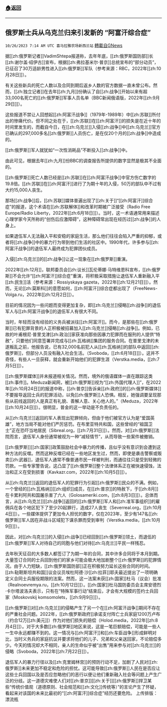 ###  [:house:返回](README.md)
---


## 俄罗斯士兵从乌克兰归来引发新的 “阿富汗综合症”
`10/26/2023 7:14 AM UTC 喜马拉雅农场新西兰站` [轉載自GNews](https://gnews.org/articles/1882544)

         

据[[zh:俄罗斯记者]]VadimShtepa报道称，去年年底，[[zh:俄罗斯国防部]]长[[zh:谢尔盖·绍伊古]]宣布，根据[[zh:弗拉基米尔·普京]]总统宣布的“部分动员”，已征召了30万适龄男性进入[[zh:俄罗斯]]军队（参考来源：RBC，2022年[[zh:10月28日]]）。

有关这些新兵的死亡人数以及合同到期后返乡人数的官方数据一直未曾公布。然而，[[zh:独立记者]]在去年[[zh:九月]]份确认了自[[zh:战争]]开始以来有超33,000名死亡的[[zh:俄罗斯]]军事人员名单（BBC新闻俄语版，2022年[[zh:9月29日]]）。

这些报道不禁让人回想起[[zh:阿富汗战争]]（1979年\-1989年）中[[zh:苏联]]所付出的惨痛代价。但不同之处在于，[[zh:苏联]]在[[zh:阿富汗]]的损失是在近十年的时间里发生的，而截自今日，在[[zh:乌克兰]]入侵[[zh:战争]]中[[zh:乌克兰]]官方已确认的297,000多名[[zh:俄罗斯]]人员伤亡，是在仅20个月的[[zh:战争]]中造成的。

[[zh:俄罗斯]]军人就犹如“一次性消耗品”不断投入[[zh:战争]]中。

由此可见，根据去年[[zh:九月]]份BBC的调查报告所提供的数字显然是极其不全面的。

[[zh:俄罗斯]]死亡人数已经是[[zh:苏联]]在[[zh:阿富汗战争]]中官方伤亡数字的19.8倍。[[zh:苏联]]在[[zh:阿富汗]]进行了为期十年的入侵，50万的部队中不过有大约15,000人丧生。

那场[[zh:战争]]后，[[zh:苏联]]媒体普遍出现了[[zh:关于]]“[[zh:阿富汗]]综合症”的报道，这个术语在[[zh:苏联解体]]和改革时期被广泛接受（Radio Free Europe/Radio Liberty，2022年[[zh:6月18日]]）。当时，这一术语通常用来描述心理学家今天所称的“创伤后应激障碍”，这种障碍常出现在经历过[[zh:战争]]的人身上。

如果退伍军人无法融入平和安稳的家庭生活，那么他们往往会陷入严重的抑郁，或者将[[zh:战争]]中的暴力行为带到他们生活的社区中。1990年代，许多参与[[zh:阿富汗战争]]的退伍军人最终成为犯罪团伙成员。

入侵[[zh:乌克兰]]的[[zh:战争]]让这一现象在[[zh:俄罗斯]]重演。

2022年[[zh:12月]]，联邦委员会[[zh:议长]]瓦伦蒂娜·马特维恩科宣布，[[zh:俄罗斯]]不会允许“[[zh:阿富汗]]综合症”重演，将积极采取措施让退伍军人重新融入平[[zh:民生]]活（参考来源：Rossiyskaya gazeta，2022年[[zh:12月21日]]）。然而，无论[[zh:莫斯科]]的意愿如何，[[zh:阿富汗]]综合症都出现了（FreeNews-Volga.ru，2022年[[zh:12月2日]]）。

目前的情况因为一些问题而变得更加复杂，即[[zh:乌克兰]]侵略[[zh:战争]]的退伍军人与[[zh:阿富汗战争]]的退伍军人有很大不同。

当时，年轻而没有经验的义务兵被派往[[zh:阿富汗]]。而今，是那些在[[zh:俄罗斯]]已有犯罪背景的人正积极被招募加入[[zh:乌克兰]]侵略[[zh:战争]]。例如，已故的叶甫根尼·普里戈津[[zh:政治]]家获准向那些因暴力犯罪而在服刑的人提供“特赦”，只要他们同意签署并完成与[[zh:瓦格纳]]集团的服务合同。在普里戈津的未遂叛乱之前，他报告说，已有32,000名前犯人从[[zh:瓦格纳]]的部队中返回[[zh:俄罗斯]]，但部分人员没有融入社会生活。（Svoboda，[[zh:6月18日]]）。这并不奇怪，有些人一旦获释，就会重新开始他们的犯罪生涯（Verstka.media，[[zh:7月5日]]）。

[[zh:俄罗斯媒体]]并未报道相关情况。然而，境外的俄语媒体一直在跟踪这类[[zh:事件]]。Meduza新闻网，被[[zh:俄罗斯]]视为“[[zh:外国代理人]]”，在2022年[[zh:10月24日]]的报道中称，[[zh:普京]]告诉亲[[zh:政府]]的[[zh:俄罗斯媒体]]不要报导返回士兵的犯罪活动，以免[[zh:俄罗斯]]人恐惧。相反，她强调要呈现那些从前线返回的人是真正有礼貌、善解人意、关心他人的。”（Meduza，2022年[[zh:10月24日]]）。很明显，普金的这一举动是不负责任的。

从[[zh:乌克兰]]返回的军人表现出犯罪倾向，但由于他们被官方认为是“爱国英雄”，地方当局不能对他们严厉惩罚。在布里亚特共和国，这些曾经的“祖国卫士”正在恐吓当地居民（Sibreal.org，[[zh:7月31日]]）。然而，对[[zh:俄罗斯]]法院而言，退伍军人身份通常被视为一种“减轻情节”，从而导致一些案件被撤销。

[[zh:俄罗斯]][[zh:国家]]政策鼓励社会中暴力的传播，且似乎没有意识到会遭到这种方法的反噬。然而这种反噬已经在一些地区发生过，然而，即使是袭击警察或贩卖[[zh:武器]]，退伍军人通常不像普通市民一样被判刑，而通往往只是受到轻微的罚款。一些专家警告说，这凸显了[[zh:俄罗斯]]整个法律体系正在被快速侵蚀，法治和正义在受到损害（Kavkazr.com，2022年[[zh:10月5日]]）。

从[[zh:乌克兰]]返回的退伍军人的犯罪行为引起[[zh:俄罗斯]]民众的不满。例如，一个曾经的[[zh:瓦格纳]][[zh:组织]]成员，在[[zh:普京]]的特赦下，于[[zh:8月]]在卡累利阿共和国屠杀害了六人（Golosameriki.com，[[zh:8月3日]]）。总体而言，从[[zh:乌克兰]][[zh:战争]]返回的[[zh:俄罗斯]]军人和[[zh:准军事组织]]的雇佣兵在各个地区犯下了至少20起罪行，造成27人丧生（Severreal.org，[[zh:10月4日]]）。一些媒体提供了更加令人担忧的数字，仅在2023年，至少有147名[[zh:俄罗斯]]军人因在非战斗区域犯下谋杀罪而受到审判（Verstka.media，[[zh:10月9日]]）。

因此，对[[zh:乌克兰]]的入侵[[zh:战争]]已经回到[[zh:俄罗斯]]领土，而退伍的[[zh:俄罗斯]]军人对待自己的同胞与他们对待[[zh:乌克兰]]平民一样残忍。

去年秋天征召的大多数人都签订了为期一年的合同，其中许多合同将于本月到期。大量签订合同的士兵回到他们的家乡可能会极大地加剧整个[[zh:俄罗斯]]的犯罪情况。由于人力短缺，[[zh:俄罗斯国防部]]正在积极努力延长这些合同的时间。[[zh:鞑靼斯坦共和国]]议会议员埃杜阿德·沙[[zh:拉菲]]耶夫最近提出了一项明确定义合同士兵服役期限的法案。然而，这一法案未获[[zh:国家]]杜马（议会）批准（Realnoevremya.ru，[[zh:10月12日]]）。[[zh:国家]]杜马国防委员会主席安德烈·卡尔塔波洛夫表示，只有在“特殊军事行动”结束后，才会有大规模的签约士兵回家（Moskovskij komsomolets，[[zh:9月9日]]）。

[[zh:俄罗斯]]对[[zh:乌克兰]]的侵略产生了另一个在[[zh:阿富汗战争]]期间不存在的严重社会问题。2022年，[[zh:俄罗斯政府]]承诺支付阵亡士兵家庭1200万卢布（约合12万[[zh:美元]]）作为对他们损失的赔偿（Holod.media，2022年[[zh:8月4日]]）。对于大多数[[zh:俄罗斯]]地区来说，这是一笔巨额赔偿，可能是一些人一生中永远都赚不到的。这一情况与[[zh:阿富汗]]和[[zh:车臣战争]]形成鲜明对比，当时义务兵的家庭抗议并要求将他们的儿子、兄弟和父亲送回家，不论赔偿多少。今天的情况却大不相同，亲人的生命似乎被“出售”用来参与对[[zh:乌克兰]]的侵略（Svoboda，2022年[[zh:7月22日]]）。

退伍军人的暴力行径以及[[zh:克里姆林宫]]的预防行动不足，加剧了人民对[[zh:俄罗斯]]未来更加不稳定和危险的担忧。这可能导致[[zh:俄罗斯]]人民在是否应让这些士兵回国以及是否应忽略他们的恶行以便让他们重新融入社会等问题上产生广泛的分歧。这一道德灾难使人们对[[zh:普京]][[zh:关于]][[zh:俄罗斯]]捍卫某些“传统价值观（道德原则、社会规范和[[zh:文化]]传统等）”的言论产生了怀疑，看起来对该国的未来比最初的“[[zh:阿富汗]]综合症”经历还要危险。
上传排版：漂流瓶

